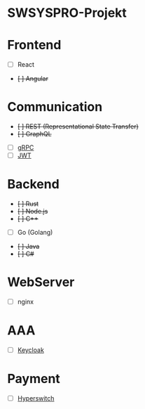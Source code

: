 # SWSYSPRO-Projekt

# Frontend
- [ ] React
- ~~[ ] Angular~~
# Communication 
 - ~~[ ] REST (Representational State Transfer)~~
 - ~~[ ] GraphQL~~
 - [ ] [gRPC](https://grpc.io/)
 - [ ] [JWT](https://jwt.io/)
# Backend
- ~~[ ] Rust~~
- ~~[ ] Node.js~~
- ~~[ ] C++~~
- [ ] Go (Golang)
- ~~[ ] Java~~
- ~~[ ] C#~~
# WebServer
- [ ] nginx
# AAA
- [ ] [Keycloak](https://www.keycloak.org/)
# Payment
- [ ] [Hyperswitch](https://hyperswitch.io/)
